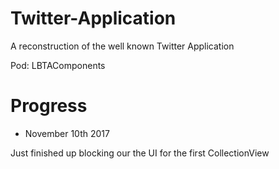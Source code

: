 # Twitter-Application
A reconstruction of the well known Twitter Application

Pod: LBTAComponents

# Progress

- November 10th 2017

Just finished up blocking our the UI for the first CollectionView


